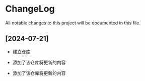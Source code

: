 # ChangeLog
All notable changes to this project will be documented in this file.


## [2024-07-21]
- 建立仓库

- 添加了该仓库将更新的内容

- 添加了该仓库将更新的内容

